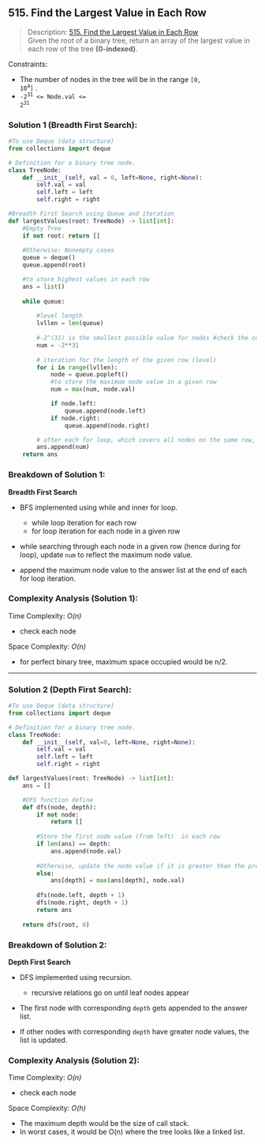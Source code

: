 ## 515. Find the Largest Value in Each Row

>Description: [515. Find the Largest Value in Each Row](https://leetcode.com/problems/find-largest-value-in-each-tree-row/editorial/)\
Given the root of a binary tree, return an array of the largest value in each row of the tree **(0-indexed)**.

Constraints:

- The number of nodes in the tree will be in the range <code>[0, 10<sup>4</sup>]</code> .
- <code>-2<sup>31</sup> <= Node.val <= 2<sup>31</sup></code> 

### Solution 1 (Breadth First Search): 

```python
#To use Deque (data structure)
from collections import deque  

# Definition for a binary tree node.
class TreeNode:
    def __init__(self, val = 0, left=None, right=None):
        self.val = val
        self.left = left
        self.right = right

#Breadth First Search using Queue and iteration
def largestValues(root: TreeNode) -> list[int]:
    #Empty Tree
    if not root: return []
    
    #Otherwise: Nonempty cases
    queue = deque()
    queue.append(root)

    #to store highest values in each row
    ans = list()        
    
    while queue:
        
        #level length
        lvllen = len(queue)
        
        #-2^(31) is the smallest possible value for nodes #check the constraint above
        num = -2**31            
        
        # iteration for the length of the given row (level)
        for i in range(lvllen):
            node = queue.popleft()
            #to store the maximum node value in a given row
            num = max(num, node.val)

            if node.left:
                queue.append(node.left)
            if node.right:
                queue.append(node.right)

        # after each for loop, which covers all nodes on the same row, add the max node value to the list
        ans.append(num)
    return ans
```
### Breakdown of Solution 1:

**Breadth First Search**

- BFS implemented using while and inner for loop.
    - while loop iteration for each row
    - for loop iteration for each node in a given row

- while searching through each node in a given row (hence during for loop), update `num` to reflect the maximum node value.
- append the maximum node value to the answer list at the end of each for loop iteration. 

### Complexity Analysis (Solution 1):

Time Complexity: *O(n)*

- check each node

Space Complexity: *O(n)*

- for perfect binary tree, maximum space occupied would be n/2.


---

### Solution 2 (Depth First Search): 

```python
#To use Deque (data structure)
from collections import deque  

# Definition for a binary tree node.
class TreeNode:
    def __init__(self, val=0, left=None, right=None):
        self.val = val
        self.left = left
        self.right = right

def largestValues(root: TreeNode) -> list[int]:
    ans = []

    #DFS function define
    def dfs(node, depth): 
        if not node:
            return []
        
        #Store the first node value (from left)  in each row
        if len(ans) == depth:
            ans.append(node.val)
        
        #Otherwise, update the node value if it is greater than the preeixisting one
        else:
            ans[depth] = max(ans[depth], node.val)
        
        dfs(node.left, depth + 1)
        dfs(node.right, depth + 1)
        return ans
    
    return dfs(root, 0)
```
### Breakdown of Solution 2:

**Depth First Search**

- DFS implemented using recursion.
    - recursive relations go on until leaf nodes appear

- The first node with corresponding `depth` gets appended to the answer list.
- If other nodes with corresponding `depth` have greater node values, the list is updated. 

### Complexity Analysis (Solution 2):

Time Complexity: *O(n)*

- check each node

Space Complexity: *O(h)*

- The maximum depth would be the size of call stack.
- In worst cases, it would be O(n) where the tree looks like a linked list.
